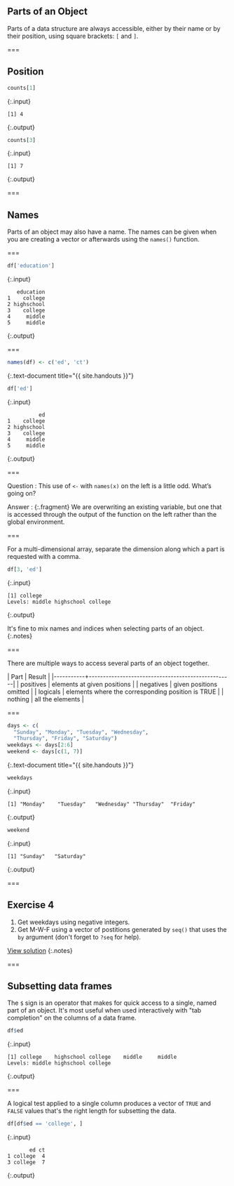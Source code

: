 ---
---

## Parts of an Object

Parts of a data structure are always accessible, either by their name or by their position, using square brackets: `[` and `]`.

===

## Position


~~~r
counts[1]
~~~
{:.input}
~~~
[1] 4
~~~
{:.output}


~~~r
counts[3]
~~~
{:.input}
~~~
[1] 7
~~~
{:.output}

===

## Names

Parts of an object may also have a name. The names can be given when you are creating a vector or afterwards using the `names()` function.

===


~~~r
df['education']
~~~
{:.input}
~~~
   education
1    college
2 highschool
3    college
4     middle
5     middle
~~~
{:.output}

===


~~~r
names(df) <- c('ed', 'ct')
~~~
{:.text-document title="{{ site.handouts }}"}


~~~r
df['ed']
~~~
{:.input}
~~~
          ed
1    college
2 highschool
3    college
4     middle
5     middle
~~~
{:.output}

===

Question
: This use of `<-` with `names(x)` on the left is a little odd. What’s going on?

Answer
: {:.fragment} We are overwriting an existing variable, but one that is accessed through the output of the function on the left rather than the global environment.

===

For a multi-dimensional array, separate the dimension along which a part is requested with a comma.


~~~r
df[3, 'ed']
~~~
{:.input}
~~~
[1] college
Levels: middle highschool college
~~~
{:.output}

It's fine to mix names and indices when selecting parts of an object.
{:.notes}

===

There are multiple ways to access several parts of an object together.

| Part      | Result                                            |
|-----------+---------------------------------------------------|
| positives | elements at given positions                       |
| negatives | given positions omitted                           |
| logicals  | elements where the corresponding position is TRUE |
| nothing   | all the elements                                  |

===


~~~r
days <- c(
  "Sunday", "Monday", "Tuesday", "Wednesday",
  "Thursday", "Friday", "Saturday")
weekdays <- days[2:6]
weekend <- days[c(1, 7)]
~~~
{:.text-document title="{{ site.handouts }}"}


~~~r
weekdays
~~~
{:.input}
~~~
[1] "Monday"    "Tuesday"   "Wednesday" "Thursday"  "Friday"   
~~~
{:.output}


~~~r
weekend
~~~
{:.input}
~~~
[1] "Sunday"   "Saturday"
~~~
{:.output}

===

## Exercise 4

1. Get weekdays using negative integers.
1. Get M-W-F using a vector of postitions generated by `seq()` that uses the `by` argument (don't forget to `?seq` for help).

[View solution](#solution-5)
{:.notes}

===

## Subsetting data frames

The `$` sign is an operator that makes for quick access to a single, named part of an object.
It's most useful when used interactively with "tab completion" on the columns of a data frame.


~~~r
df$ed
~~~
{:.input}
~~~
[1] college    highschool college    middle     middle    
Levels: middle highschool college
~~~
{:.output}

===

A logical test applied to a single column produces a vector of `TRUE` and `FALSE` values that's the right length for subsetting the data.


~~~r
df[df$ed == 'college', ]
~~~
{:.input}
~~~
       ed ct
1 college  4
3 college  7
~~~
{:.output}
